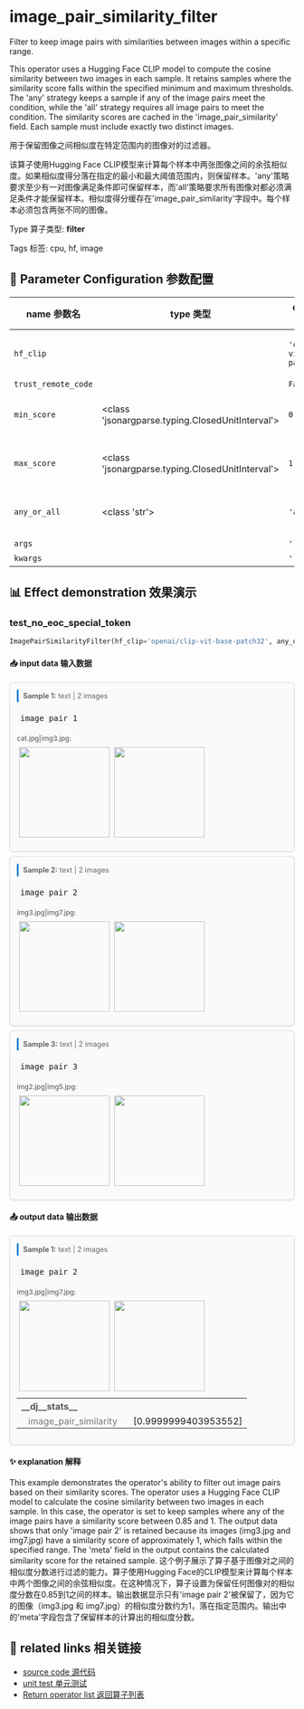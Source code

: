 # image_pair_similarity_filter

Filter to keep image pairs with similarities between images within a specific range.

This operator uses a Hugging Face CLIP model to compute the cosine similarity between two images in each sample. It retains samples where the similarity score falls within the specified minimum and maximum thresholds. The 'any' strategy keeps a sample if any of the image pairs meet the condition, while the 'all' strategy requires all image pairs to meet the condition. The similarity scores are cached in the 'image_pair_similarity' field. Each sample must include exactly two distinct images.

用于保留图像之间相似度在特定范围内的图像对的过滤器。

该算子使用Hugging Face CLIP模型来计算每个样本中两张图像之间的余弦相似度。如果相似度得分落在指定的最小和最大阈值范围内，则保留样本。'any'策略要求至少有一对图像满足条件即可保留样本，而'all'策略要求所有图像对都必须满足条件才能保留样本。相似度得分缓存在'image_pair_similarity'字段中。每个样本必须包含两张不同的图像。

Type 算子类型: **filter**

Tags 标签: cpu, hf, image

## 🔧 Parameter Configuration 参数配置
| name 参数名 | type 类型 | default 默认值 | desc 说明 |
|--------|------|--------|------|
| `hf_clip` |  | `'openai/clip-vit-base-patch32'` | clip model name on huggingface to compute |
| `trust_remote_code` |  | `False` |  |
| `min_score` | <class 'jsonargparse.typing.ClosedUnitInterval'> | `0.1` | The min similarity to keep samples. |
| `max_score` | <class 'jsonargparse.typing.ClosedUnitInterval'> | `1.0` | The max similarity to keep samples. |
| `any_or_all` | <class 'str'> | `'any'` | keep this sample with 'any' or 'all' strategy of |
| `args` |  | `''` | extra args |
| `kwargs` |  | `''` | extra args |

## 📊 Effect demonstration 效果演示
### test_no_eoc_special_token
```python
ImagePairSimilarityFilter(hf_clip='openai/clip-vit-base-patch32', any_or_all='any', min_score=0.85, max_score=1)
```

#### 📥 input data 输入数据
<div class="sample-card" style="border:1px solid #ddd; padding:12px; margin:8px 0; border-radius:6px; background:#fafafa; box-shadow:0 1px 3px rgba(0,0,0,0.1);"><div class="sample-header" style="background:#f8f9fa; padding:4px 8px; margin-bottom:6px; border-radius:3px; font-size:0.9em; color:#666; border-left:3px solid #007acc;"><strong>Sample 1:</strong> text | 2 images</div><pre style="padding:6px; background:#f6f8fa; border-radius:4px; overflow-x:auto; white-space:pre; word-wrap:normal;">image pair 1</pre><div class="media-section" style="margin-bottom:8px;"><div class="media-label" style="font-size:0.85em; color:#666; margin-bottom:4px; font-weight:500;">cat.jpg|img3.jpg:</div><div class="image-grid"><img src="../../../tests/ops/data/cat.jpg" width="160" style="margin:4px;"/><img src="../../../tests/ops/data/img3.jpg" width="160" style="margin:4px;"/></div></div></div><div class="sample-card" style="border:1px solid #ddd; padding:12px; margin:8px 0; border-radius:6px; background:#fafafa; box-shadow:0 1px 3px rgba(0,0,0,0.1);"><div class="sample-header" style="background:#f8f9fa; padding:4px 8px; margin-bottom:6px; border-radius:3px; font-size:0.9em; color:#666; border-left:3px solid #007acc;"><strong>Sample 2:</strong> text | 2 images</div><pre style="padding:6px; background:#f6f8fa; border-radius:4px; overflow-x:auto; white-space:pre; word-wrap:normal;">image pair 2</pre><div class="media-section" style="margin-bottom:8px;"><div class="media-label" style="font-size:0.85em; color:#666; margin-bottom:4px; font-weight:500;">img3.jpg|img7.jpg:</div><div class="image-grid"><img src="../../../tests/ops/data/img3.jpg" width="160" style="margin:4px;"/><img src="../../../tests/ops/data/img7.jpg" width="160" style="margin:4px;"/></div></div></div><div class="sample-card" style="border:1px solid #ddd; padding:12px; margin:8px 0; border-radius:6px; background:#fafafa; box-shadow:0 1px 3px rgba(0,0,0,0.1);"><div class="sample-header" style="background:#f8f9fa; padding:4px 8px; margin-bottom:6px; border-radius:3px; font-size:0.9em; color:#666; border-left:3px solid #007acc;"><strong>Sample 3:</strong> text | 2 images</div><pre style="padding:6px; background:#f6f8fa; border-radius:4px; overflow-x:auto; white-space:pre; word-wrap:normal;">image pair 3</pre><div class="media-section" style="margin-bottom:8px;"><div class="media-label" style="font-size:0.85em; color:#666; margin-bottom:4px; font-weight:500;">img2.jpg|img5.jpg:</div><div class="image-grid"><img src="../../../tests/ops/data/img2.jpg" width="160" style="margin:4px;"/><img src="../../../tests/ops/data/img5.jpg" width="160" style="margin:4px;"/></div></div></div>

#### 📤 output data 输出数据
<div class="sample-card" style="border:1px solid #ddd; padding:12px; margin:8px 0; border-radius:6px; background:#fafafa; box-shadow:0 1px 3px rgba(0,0,0,0.1);"><div class="sample-header" style="background:#f8f9fa; padding:4px 8px; margin-bottom:6px; border-radius:3px; font-size:0.9em; color:#666; border-left:3px solid #007acc;"><strong>Sample 1:</strong> text | 2 images</div><pre style="padding:6px; background:#f6f8fa; border-radius:4px; overflow-x:auto; white-space:pre; word-wrap:normal;">image pair 2</pre><div class="media-section" style="margin-bottom:8px;"><div class="media-label" style="font-size:0.85em; color:#666; margin-bottom:4px; font-weight:500;">img3.jpg|img7.jpg:</div><div class="image-grid"><img src="../../../tests/ops/data/img3.jpg" width="160" style="margin:4px;"/><img src="../../../tests/ops/data/img7.jpg" width="160" style="margin:4px;"/></div></div><div class='meta' style='margin-top:6px;'><table style='border-collapse:collapse; margin-top:6px;'><tr><td style='padding:4px 8px; color:#555; white-space:nowrap; font-weight:bold;' colspan='2'>__dj__stats__</td></tr><tr><td style='padding:2px 8px; color:#777; white-space:nowrap; padding-left: 20px;'>image_pair_similarity</td><td style='padding:2px 8px; padding-left: 20px;'>[0.9999999403953552]</td></tr></table></div></div>

#### ✨ explanation 解释
This example demonstrates the operator's ability to filter out image pairs based on their similarity scores. The operator uses a Hugging Face CLIP model to calculate the cosine similarity between two images in each sample. In this case, the operator is set to keep samples where any of the image pairs have a similarity score between 0.85 and 1. The output data shows that only 'image pair 2' is retained because its images (img3.jpg and img7.jpg) have a similarity score of approximately 1, which falls within the specified range. The 'meta' field in the output contains the calculated similarity score for the retained sample.
这个例子展示了算子基于图像对之间的相似度分数进行过滤的能力。算子使用Hugging Face的CLIP模型来计算每个样本中两个图像之间的余弦相似度。在这种情况下，算子设置为保留任何图像对的相似度分数在0.85到1之间的样本。输出数据显示只有'image pair 2'被保留了，因为它的图像（img3.jpg 和 img7.jpg）的相似度分数约为1，落在指定范围内。输出中的'meta'字段包含了保留样本的计算出的相似度分数。


## 🔗 related links 相关链接
- [source code 源代码](../../../data_juicer/ops/filter/image_pair_similarity_filter.py)
- [unit test 单元测试](../../../tests/ops/filter/test_image_pair_similarity_filter.py)
- [Return operator list 返回算子列表](../../Operators.md)